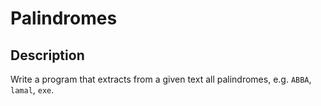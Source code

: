 # Palindromes

## Description
Write a program that extracts from a given text all palindromes, e.g. `ABBA`, `lamal`, `exe`.